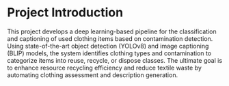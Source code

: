 # Project Introduction

This project develops a deep learning-based pipeline for the classification and captioning of used clothing items based on contamination detection. Using state-of-the-art object detection (YOLOv8) and image captioning (BLIP) models, the system identifies clothing types and contamination to categorize items into reuse, recycle, or dispose classes. The ultimate goal is to enhance resource recycling efficiency and reduce textile waste by automating clothing assessment and description generation.
